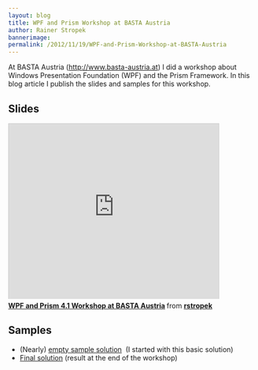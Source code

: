 ```yaml
---
layout: blog
title: WPF and Prism Workshop at BASTA Austria
author: Rainer Stropek
bannerimage: 
permalink: /2012/11/19/WPF-and-Prism-Workshop-at-BASTA-Austria
---
```


<p xmlns="http://www.w3.org/1999/xhtml">At BASTA Austria (<a href="http://www.basta-austria.at" title="Homepage of BASTA Austria" target="_blank">http://www.basta-austria.at</a>) I did a workshop about Windows Presentation Foundation (WPF) and the Prism Framework. In this blog article I publish the slides and samples for this workshop.</p><h2 xmlns="http://www.w3.org/1999/xhtml">Slides</h2><iframe src="http://www.slideshare.net/slideshow/embed_code/15243084" width="427" height="356" frameborder="0" marginwidth="0" marginheight="0" scrolling="no" style="border:1px solid #CCC;border-width:1px 1px 0;margin-bottom:5px" allowfullscreen="allowfullscreen" webkitallowfullscreen="webkitallowfullscreen" mozallowfullscreen="mozallowfullscreen" xmlns="http://www.w3.org/1999/xhtml"></iframe><div style="margin-bottom:5px" data-mce-style="margin-bottom: 5px;" xmlns="http://www.w3.org/1999/xhtml">
  <strong>
    <a href="http://www.slideshare.net/rstropek/prism-basta-at-2012" title="WPF and Prism 4.1 Workshop at BASTA Austria" target="_blank">WPF and Prism 4.1 Workshop at BASTA Austria</a>
  </strong> from <strong><a href="http://www.slideshare.net/rstropek" target="_blank">rstropek</a></strong></div><h2 xmlns="http://www.w3.org/1999/xhtml">Samples</h2><ul xmlns="http://www.w3.org/1999/xhtml">
  <li>(Nearly) <a href="{{site.baseurl}}Blog Assets/Code Samples/Prism41Sample_Begin.zip" title="Download empty sample solution" target="_blank">empty sample solution</a>  (I started with this basic solution)</li>
  <li>
    <a href="{{site.baseurl}}Blog Assets/Code Samples/Prism41Sample_End.zip" title="Download final solution" target="_blank">Final solution</a> (result at the end of the workshop)</li>
</ul>